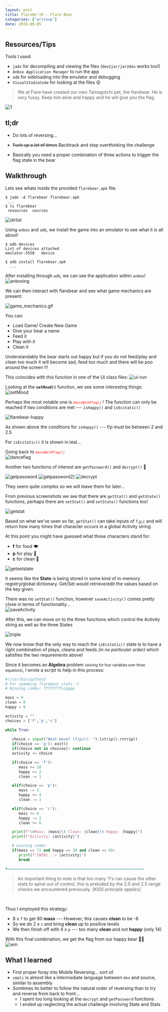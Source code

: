 ```yaml
---
layout: post
title: FlareOn'19 - Flare Bear
categories: ['writeup']
date: 2019-09-05
---
```


## Resources/Tips
Tools I used:
- `jadx` for decompiling and viewing the files (`dex2jar/jar2dex` works too!)
- `Anbox Application Manager` to run the app
- `adb` for sideloading into the emulator and debugging  
- `VisualStudioCode` for looking at the files :astonished:  



> We at Flare have created our own Tamagotchi pet, the flarebear. He is very fussy. Keep him alive and happy and he will give you the flag.

![1](/assets/images/flarebear-1.png)
<div class="divider"></div>

## tl;dr
- Do lots of reversing...   
- ~~Fuck up a lot of times~~ Backtrack and stop overthinking the challenge

- Basically you need a proper combination of three actions to trigger the flag state in the bear  

<div class="divider"></div>

## Walkthrough

Lets see whats inside the provided `flarebear.apk` file:  
```shell
$ jadx -d flarebear flarebear.apk
 ...
$ ls flarebear
 resources  sources  
```

![dirlist](/assets/images/flarebear-listing.png)

Using `anbox` and `adb`, we install the game into an emulator to see what it is all about!  
```shell
$ adb devices
List of devices attached
emulator-5558	device
  
$ adb install flarebear.apk
  ...

```

After installing through `adb`, we can see the application within `anbox`! 
![anboxing](/assets/images/flarebear-anbox.png)

We can then interact with flarebear and see what game mechanics are present:

![game_mechanics.gif](/assets/images/flarebear-game.gif)

You can:
- Load Game/ Create New Game
- Give your bear a name
- Feed it
- Play with it
- Clean it

Understandably the bear starts out happy but if you do not feed/play and clean too much it will become sad, feed too much and there will be poo around the screen !!!

This coincides with this function in one of the UI class files: 
![ui-run](/assets/images/flarebear-uirun.png)


Looking at the **`setMood()`** function, we see some interesting things:  
![setMood](/assets/images/flarebear-setmood.png)

Perhaps the most notable one is <small style="color:red;">`danceWithFlag()`</small> !  The function can only be reached if two conditions are met --- `isHappy()` and `isEcstatic()`  


![flarebear-happy](/assets/images/flarebear-happy-ecstatic.png)

As shown above the conditions for `isHappy()` ---  f/p must be between 2 and 2.5

For `isEcstatic()` it is shown in teal...  

Going back to <small style="color:red;">`danceWithFlag()`</small>:  
![danceflag](/assets/images/flarebear-danceflag.png)

Another two functions of interest are `getPassword()` and `decrypt()` :closed_lock_with_key:

![getpassword](/assets/images/flarebear-getpassword.png)
![getpassword2](/assets/images/flarebear-getpassword2.png)]
![decrypt](/assets/images/flarebear-decrypt.png)

They seem quite complex so we will leave them for later...   

From previous screenshots we see that there are `getStat()` and `getState()` functions, perhaps there are `setStat()` and `setState()` functions too!  

![getstat](/assets/images/flarebear-getstat.png)

Based on what we've seen so far, `getStat()` can take inputs of `f`,`p`,`c` and will return how many times that character occurs in a global Activity string    

At this point you might have guessed what those characters stand for:
- **f** for food :plate_with_cutlery:
- **p** for play :basketball:
- **c** for clean :shower:
 
![getsetstate](/assets/images/flarebear-getsetstate.png)

It seems like the **State** is being stored in some kind of in-memory registry/global dictionary. Get/Set would retrieve/edit the values based on the key given.  

There was no `setStat()` function, however `saveActivity()` comes pretty close in terms of functionality...  
![saveActivity](/assets/images/flarebear-saveactivity.png)

After this, we can move on to the three functions which control the Activity string as well as the three States  

![triple](/assets/images/flarebear-triple.png)

We now know that the only way to reach the `isEcstatic()` state is to have a right combination of plays, cleans and feeds _(in no particular order)_ which satisfies the two requirements above!

Since it becomes an **Algebra** problem <small style="font-size:0.8em;">(solving for four variables over three equations)</small>, I wrote a script to help in this process:

```python
#!/usr/bin/python3
# For spamming flarebear stats :)
# Winning combo: ffffffffccpppp

mass = 0
clean = 0
happy = 0

activity = ""
choices = ['f','p','c']

while True:
   
   choice = input("Next move? (f/p/c): ").lstrip().rstrip()
   if(choice == 'q'): exit()
   if(choice not in choices): continue
   activity += choice

   if(choice == 'f'):
      mass += 10
      happy += 2
      clean -= 1

   elif(choice == 'p'):
      mass -= 2
      happy += 4
      clean -= 1

   elif(choice == 'c'):
      mass += 0
      happy -= 1
      clean += 6

   print(f"\nMass: {mass}\t Clean: {clean}\t Happy: {happy}")
   print(f"Activity: {activity}")

   # winning combo   
   if(mass == 72 and happy == 30 and clean == 0):
      print(f"[WIN] ::> {activity}")
      break

#=============================================================

```
>  An important thing to note is that too many 'f's can cause the other stats to spiral out of control, this is preluded by the 2.0 and 2.5 range checks we encountered previously. _[KISS principle applies]_

<br/>  

  
Thus I employed this strategy:
- 8 x `f` to get 80 __mass__ --- However, this causes __clean__ to be -8
- So we do 2 x `c` and bring __clean__ up to positive levels
- We then finish off with 4 x `p` --- too many __clean__ and not __happy__ (only 14)

With this final combination, we get the flag from our happy bear :bear::checkered_flag:  
![win](/assets/images/flarebear-win.gif)

<div class="divider"></div>


## What I learned  

- First proper foray into Mobile Reversing... sort of.
- `smali` is almost like a intermediate language between `dex` and source, similar to assembly  
- Somtimes its better to follow the natural order of reversing than to try and reverse from back to front...  
   - I spent too long looking at the `decrypt` and `getPassword` functions
   - I ended up neglecting the actual challenge involving State and Stats  

